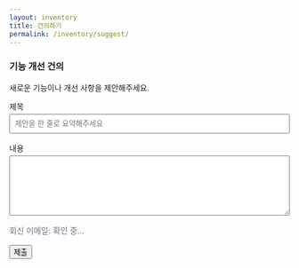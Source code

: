 ```yaml
---
layout: inventory
title: 건의하기
permalink: /inventory/suggest/
---
```


### 기능 개선 건의

새로운 기능이나 개선 사항을 제안해주세요.

<form id="suggest-form" action="https://formsubmit.co/captain@goolzy.com" method="POST" style="max-width:600px;">
  <input type="hidden" name="_template" value="table">
  <input type="hidden" name="_subject" id="suggest_subject" value="[기능 제안] 제출">
  <input type="hidden" name="Category" value="기능 제안">
  <input type="hidden" name="_next" value="{{ '/inventory/suggest/?success=1' | absolute_url }}">
  <input type="hidden" name="_captcha" value="false">
  <input type="text" name="website" style="display:none" tabindex="-1" autocomplete="off">
  <label style="display:block; margin-bottom:1rem;">
    제목
    <input type="text" name="Title" id="suggest_title" required style="width:100%; padding:.5rem; margin-top:.25rem;" placeholder="제안을 한 줄로 요약해주세요">
  </label>
  
  <label style="display:block; margin-bottom:1rem;">
    내용
    <textarea name="Proposal" required rows="6" style="width:100%; padding:.5rem; margin-top:.25rem;"></textarea>
  </label>
  <input type="hidden" name="Email" value="">
  <input type="hidden" name="_replyto" value="">
  <div class="muted" id="suggest-email-hint" style="margin:.5rem 0 1rem;">회신 이메일: <span id="suggest-email-value">확인 중…</span></div>
  <input type="hidden" name="uid" value="">
  
  <button class="btn" type="submit">제출</button>
</form>

<div id="suggest-status" class="notice" style="display:none;"></div>

<script>
(function(){
  try {
    var p = new URLSearchParams(window.location.search);
    if (p.get('success') === '1') {
      var box = document.getElementById('suggest-status');
      box.style.display = 'block';
      box.textContent = '감사합니다! 제안이 전송되었습니다.';
    }
  } catch(e){}
  function updateSubject(){
    var t = document.getElementById('suggest_title').value || '제목 미입력';
    document.getElementById('suggest_subject').value = '[기능 제안] ' + t;
  }
  var form = document.getElementById('suggest-form');
  try { form.addEventListener('input', updateSubject); } catch(e){}
  // Autofill from AuthBridge (email, uid)
  try {
    var form = document.getElementById('suggest-form');
    var emailInput = form.querySelector('input[name="Email"]');
    var replyToInput = form.querySelector('input[name="_replyto"]');
    var uidInput = form.querySelector('input[name="uid"]');
    var emailText = document.getElementById('suggest-email-value');
    if (window.AuthBridge) {
      var user = AuthBridge.currentUser && AuthBridge.currentUser();
      if (user && user.email) {
        emailInput.value = user.email;
        if (replyToInput) replyToInput.value = user.email;
        if (emailText) emailText.textContent = user.email;
      } else {
        if (emailText) emailText.textContent = '알 수 없음';
      }
      if (user && user.uid && uidInput) { uidInput.value = user.uid; }
      AuthBridge.onChange(function(u){
        if (u && u.email) {
          emailInput.value = u.email;
          if (replyToInput) replyToInput.value = u.email;
          if (emailText) emailText.textContent = u.email;
        } else {
          emailInput.value = '';
          if (replyToInput) replyToInput.value = '';
          if (emailText) emailText.textContent = '알 수 없음';
        }
        if (uidInput) uidInput.value = (u && u.uid) ? u.uid : '';
      });
    }
  } catch(e){}
  // AJAX submit with timeout and fallback
  try {
    form.addEventListener('submit', function(e){
      try { e.preventDefault(); } catch(_){}
      var status = document.getElementById('suggest-status');
      if (status) { status.style.display='block'; status.textContent='보내는 중…'; }
      var btn = form.querySelector('button[type="submit"]');
      if (btn) { btn.disabled = true; btn.classList.add('loading'); }
      // Mirror Email -> _replyto before building FormData
      try {
        var emailInput2 = form.querySelector('input[name="Email"]');
        var replyToInput2 = form.querySelector('input[name="_replyto"]');
        if (emailInput2 && replyToInput2) replyToInput2.value = emailInput2.value || '';
      } catch(_){ }
      var fd = new FormData(form);
      var ctrl = (window.AbortController) ? new AbortController() : null;
      var to = setTimeout(function(){ try { ctrl && ctrl.abort(); } catch(_){} }, 12000);
      fetch('https://formsubmit.co/ajax/captain@goolzy.com', {
        method: 'POST',
        body: fd,
        headers: { 'Accept': 'application/json' },
        signal: ctrl ? ctrl.signal : undefined
      }).then(function(res){
        if (!res.ok) throw new Error('FORM_SUBMIT_FAILED:' + res.status);
        return res.json();
      }).then(function(){
        if (status) { status.style.display='block'; status.textContent='감사합니다! 제안이 전송되었습니다.'; }
        try { form.reset(); } catch(_){ }
      }).catch(function(err){
        var msg = '전송에 실패했습니다. 잠시 후 다시 시도해 주세요.';
        if (String(err).indexOf('403')>=0 || String(err).indexOf('401')>=0 || String(err).indexOf('422')>=0) {
          msg += ' 수신자 이메일 인증이 완료되지 않았을 수 있습니다. 관리자는 formsubmit.co 확인 메일(스팸함 포함)을 승인해 주세요.';
        }
        if (status) { status.style.display='block'; status.textContent = msg + ' (표준 제출로 재시도합니다)'; }
        // Fallback: submit in the same tab
        try { form.removeAttribute('target'); form.submit(); } catch(_){ }
      }).finally(function(){ if (btn) { btn.disabled=false; btn.classList.remove('loading'); } });
    });
  } catch(e){}
})();
</script>

<style>
.notice { background: #eefcf7; border:1px solid #c9f1e6; padding:0.75rem 1rem; border-radius: 8px; margin-top: 1rem; }
.muted { color:#6b7280; font-size:.9rem; }
</style>

